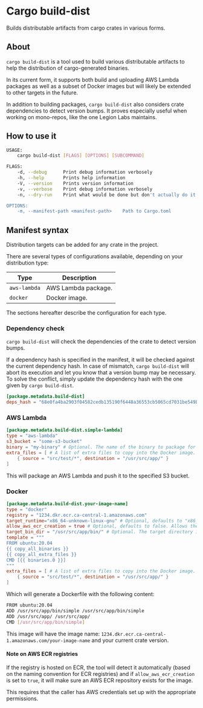 # Cargo build-dist

Builds distributable artifacts from cargo crates in various forms.

## About

`cargo build-dist` is a tool used to build various distributable artifacts to
help the distribution of cargo-generated binaries.

In its current form, it supports both build and uploading AWS Lambda packages as
well as a subset of Docker images but will likely be extended to other targets
in the future.

In addition to building packages, `cargo build-dist` also considers crate
dependencies to detect version bumps. It proves especially useful when working
on mono-repos, like the one Legion Labs maintains.

## How to use it

```bash
USAGE:
    cargo build-dist [FLAGS] [OPTIONS] [SUBCOMMAND]

FLAGS:
    -d, --debug      Print debug information verbosely
    -h, --help       Prints help information
    -V, --version    Prints version information
    -v, --verbose    Print debug information verbosely
    -n, --dry-run    Print what would be done but don't actually do it

OPTIONS:
    -m, --manifest-path <manifest-path>    Path to Cargo.toml
```

## Manifest syntax

Distribution targets can be added for any crate in the project.

There are several types of configurations available, depending on your distribution type:

| Type | Description |
|-|-|
| `aws-lambda` | AWS Lambda package. |
| `docker` | Docker image. |

The sections hereafter describe the configuration for each type.

### Dependency check

`cargo build-dist` will check the dependencies of the crate to detect version bumps.

If a dependency hash is specified in the manifest, it will be checked against
the current dependency hash. In case of mismatch, `cargo build-dist` will abort
its execution and let you know that a version bump may be necessary. To solve
the conflict, simply update the dependency hash with the one given by `cargo
build-dist`.

```toml
[package.metadata.build-dist]
deps_hash = "68e0fa4ba2903f04582cedb135190f6448a36553cb5065cd7031be549b7ca53c"
```

### AWS Lambda

```toml
[package.metadata.build-dist.simple-lambda]
type = "aws-lambda"
s3_bucket = "some-s3-bucket"
binary = "my-binary" # Optional. The name of the binary to package for this lambda. Required only if the crate contains more than one binary.
extra_files = [ # A list of extra files to copy into the Docker image.
    { source = "src/test/*", destination = "/usr/src/app/" }
]
```

This will package an AWS Lambda and push it to the specified S3 bucket.

### Docker

```toml
[package.metadata.build-dist.your-image-name]
type = "docker"
registry = "1234.dkr.ecr.ca-central-1.amazonaws.com"
target_runtime="x86_64-unknown-linux-gnu" # Optional, defaults to "x86_64-unknown-linux-gnu". The target runtime for the generated binaries. You probably don't need to change this.
allow_aws_ecr_creation = true # Optional, defaults to false. Allows the creation of AWS ECR repositories for the image.
target_bin_dir = "/usr/src/app/bin/" # Optional. The target directory in which to place the binaries. Defaults to "/bin".
template = """
FROM ubuntu:20.04
{{ copy_all_binaries }}
{{ copy_all_extra_files }}
CMD [{{ binaries.0 }}]
"""
extra_files = [ # A list of extra files to copy into the Docker image.
    { source = "src/test/*", destination = "/usr/src/app/" }
]
```

Which will generate a Dockerfile with the following content:

```bash
FROM ubuntu:20.04
ADD /usr/src/app/bin/simple /usr/src/app/bin/simple
ADD /usr/src/app/ /usr/src/app/
CMD [/usr/src/app/bin/simple]
```

This image will have the image name:
`1234.dkr.ecr.ca-central-1.amazonaws.com/your-image-name` and your current crate
version.

#### Note on AWS ECR registries

If the registry is hosted on ECR, the tool will detect it automatically (based
on the naming convention for ECR registries) and if `allow_aws_ecr_creation` is
set to `true`, it will make sure an AWS ECR repository exists for the image.

This requires that the caller has AWS credentials set up with the appropriate
permissions.